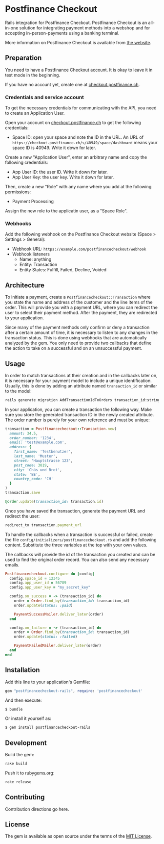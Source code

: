 # Postfinance Checkout

Rails integration for Postfinance Checkout. Postfinance Checkout is an all-in-one solution for integrating payment methods into a webshop and for accepting in-person-payments using a banking terminal.

More information on Postfinance Checkout is available from [the website](https://www.postfinance.ch/en/support/products/onlineshop-pos/questions-about-checkout-solutions.html).

## Preparation

You need to have a Postfinance Checkout account. It is okay to leave it in test mode in the beginning.

If you have no account yet, create one at [checkout.postfinance.ch](https://checkout.postfinance.ch).

### Credentials and service account

To get the necessary credentials for communicating with the API, you need to create an Application User.

Open your account on [checkout.postfinance.ch](https://checkout.postfinance.ch)
to get the following credentials:

* Space ID: open your space and note the ID in the URL. An URL of `https://checkout.postfinance.ch/s/40949/space/dashboard`
  means your space ID is 40949. Write it down for later.

Create a new "Application User", enter an arbitrary name and copy the following credentials:

* App User ID: the user ID. Write it down for later.
* App User Key: the user key. Write it down for later.

Then, create a new "Role" with any name where you add at the following permissions:

* Payment Processing

Assign the new role to the applicatin user, as a "Space Role".

### Webhooks

Add the following webhook on the Postfinance Checkout website (Space > Settings > General):

* Webhook URL: `https://example.com/postfinancecheckout/webhook`
* Webhook listeners
  * Name: anything
  * Entity: Transaction
  * Entity States: Fulfill, Failed, Decline, Voided

## Architecture

To initiate a payment, create a `Postfinancecheckout::Transaction` where you state the name and address of
the customer and the line items of the order. This will provide you with a payment URL, where you can
redirect the user to select their payment method. After the payment, they are redirected to your application.

Since many of the payment methods only confirm or deny a transaction after a certain amount of time, it is
necessary to listen to any changes in the transaction status. This is done using webhooks that are automatically
analyzed by the gem. You only need to provide two callbacks that define the action to take on a successful and
on an unsuccessful payment.

## Usage

In order to match transactions at their creation and in the callbacks later on, it is necessary for your
payment model to include a unique identification. Usually, this is done by adding an attribute named
`transaction_id` or similar to the model:

```bash
rails generate migration AddTransactionIdToOrders transaction_id:string
```

In your application, you can create a transaction the following way. Make sure you store
the generated transaction ID in the newly created attribute. The order number is purely
for your own reference and must be unique:

```ruby
transaction = Postfinancecheckout::Transaction.new(
  amount: 34.5,
  order_number: '1234',
  email: 'test@example.com',
  address: {
    first_name: 'Testbenutzer',
    last_name: 'Muster',
    street: 'Hauptstrasse 123',
    post_code: 3019,
    city: 'Chäs und Brot',
    state: 'BE',
    country_code: 'CH'
  }
)
transaction.save

@order.update(transaction_id: transaction.id)
```

Once you have saved the transaction, generate the payment URL and redirect the user:

```ruby
redirect_to transaction.payment_url
```

To handle the callbacks when a transaction is successful or failed, create the file `config/initializers/postfinancecheckout.rb`
and add the following content. Substitute the three variables at the top with your own values.

The callbacks will provide the id of the transaction you created and can be used to find
the original order record. You can also send any necessary emails.

```ruby
Postfinancecheckout.configure do |config|
  config.space_id = 12345
  config.app_user_id = 56789
  config.app_user_key = "my_secret_key"

  config.on_success = -> (transaction_id) do
    order = Order.find_by(transaction_id: transaction_id)
    order.update(status: :paid)

    PaymentSuccessMailer.deliver_later(order)
  end

  config.on_failure = -> (transaction_id) do
    order = Order.find_by(transaction_id: transaction_id)
    order.update(status: :failed)

    PaymentFailedMailer.deliver_later(order)
  end
end
```

## Installation

Add this line to your application's Gemfile:

```ruby
gem "postfinancecheckout-rails", require: 'postfinancecheckout'
```

And then execute:
```bash
$ bundle
```

Or install it yourself as:
```bash
$ gem install postfinancecheckout-rails
```

## Development

Build the gem:

```bash
rake build
```

Push it to rubygems.org:

```bash
rake release
```

## Contributing

Contribution directions go here.

## License

The gem is available as open source under the terms of the [MIT License](https://opensource.org/licenses/MIT).
